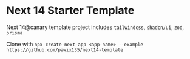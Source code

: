 # Next 14 Starter Template

Next 14@canary template project includes `tailwindcss`, `shadcn/ui`, `zod`, `prisma`

Clone with `npx create-next-app <app-name> --example https://github.com/pawix135/next14-template`
